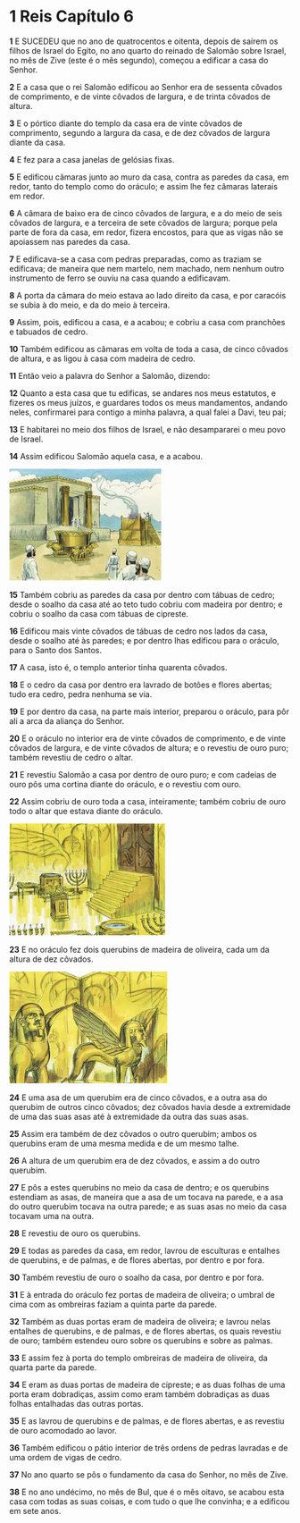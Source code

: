 # 1 Reis Capítulo 6

**1** 	E SUCEDEU que no ano de quatrocentos e oitenta, depois de saírem os filhos de Israel do Egito, no ano quarto do reinado de Salomão sobre Israel, no mês de Zive (este é o mês segundo), começou a edificar a casa do Senhor.

**2** 	E a casa que o rei Salomão edificou ao Senhor era de sessenta côvados de comprimento, e de vinte côvados de largura, e de trinta côvados de altura.

**3** 	E o pórtico diante do templo da casa era de vinte côvados de comprimento, segundo a largura da casa, e de dez côvados de largura diante da casa.

**4** 	E fez para a casa janelas de gelósias fixas.

**5** 	E edificou câmaras junto ao muro da casa, contra as paredes da casa, em redor, tanto do templo como do oráculo; e assim lhe fez câmaras laterais em redor.

**6** 	A câmara de baixo era de cinco côvados de largura, e a do meio de seis côvados de largura, e a terceira de sete côvados de largura; porque pela parte de fora da casa, em redor, fizera encostos, para que as vigas não se apoiassem nas paredes da casa.

**7** 	E edificava-se a casa com pedras preparadas, como as traziam se edificava; de maneira que nem martelo, nem machado, nem nenhum outro instrumento de ferro se ouviu na casa quando a edificavam.

**8** 	A porta da câmara do meio estava ao lado direito da casa, e por caracóis se subia à do meio, e da do meio à terceira.

**9** 	Assim, pois, edificou a casa, e a acabou; e cobriu a casa com pranchões e tabuados de cedro.

**10** 	Também edificou as câmaras em volta de toda a casa, de cinco côvados de altura, e as ligou à casa com madeira de cedro.

**11** 	Então veio a palavra do Senhor a Salomão, dizendo:

**12** 	Quanto a esta casa que tu edificas, se andares nos meus estatutos, e fizeres os meus juízos, e guardares todos os meus mandamentos, andando neles, confirmarei para contigo a minha palavra, a qual falei a Davi, teu pai;

**13** 	E habitarei no meio dos filhos de Israel, e não desampararei o meu povo de Israel.

**14** 	Assim edificou Salomão aquela casa, e a acabou.

![](../Images/SweetPublishing/11-6-1.jpg) 

**15** 	Também cobriu as paredes da casa por dentro com tábuas de cedro; desde o soalho da casa até ao teto tudo cobriu com madeira por dentro; e cobriu o soalho da casa com tábuas de cipreste.

**16** 	Edificou mais vinte côvados de tábuas de cedro nos lados da casa, desde o soalho até às paredes; e por dentro lhas edificou para o oráculo, para o Santo dos Santos.

**17** 	A casa, isto é, o templo anterior tinha quarenta côvados.

**18** 	E o cedro da casa por dentro era lavrado de botões e flores abertas; tudo era cedro, pedra nenhuma se via.

**19** 	E por dentro da casa, na parte mais interior, preparou o oráculo, para pôr ali a arca da aliança do Senhor.

**20** 	E o oráculo no interior era de vinte côvados de comprimento, e de vinte côvados de largura, e de vinte côvados de altura; e o revestiu de ouro puro; também revestiu de cedro o altar.

**21** 	E revestiu Salomão a casa por dentro de ouro puro; e com cadeias de ouro pôs uma cortina diante do oráculo, e o revestiu com ouro.

**22** 	Assim cobriu de ouro toda a casa, inteiramente; também cobriu de ouro todo o altar que estava diante do oráculo.

![](../Images/SweetPublishing/11-6-2.jpg) 

**23** 	E no oráculo fez dois querubins de madeira de oliveira, cada um da altura de dez côvados.

![](../Images/SweetPublishing/11-6-3.jpg) 

**24** 	E uma asa de um querubim era de cinco côvados, e a outra asa do querubim de outros cinco côvados; dez côvados havia desde a extremidade de uma das suas asas até à extremidade da outra das suas asas.

**25** 	Assim era também de dez côvados o outro querubim; ambos os querubins eram de uma mesma medida e de um mesmo talhe.

**26** 	A altura de um querubim era de dez côvados, e assim a do outro querubim.

**27** 	E pôs a estes querubins no meio da casa de dentro; e os querubins estendiam as asas, de maneira que a asa de um tocava na parede, e a asa do outro querubim tocava na outra parede; e as suas asas no meio da casa tocavam uma na outra.

**28** 	E revestiu de ouro os querubins.

**29** 	E todas as paredes da casa, em redor, lavrou de esculturas e entalhes de querubins, e de palmas, e de flores abertas, por dentro e por fora.

**30** 	Também revestiu de ouro o soalho da casa, por dentro e por fora.

**31** 	E à entrada do oráculo fez portas de madeira de oliveira; o umbral de cima com as ombreiras faziam a quinta parte da parede.

**32** 	Também as duas portas eram de madeira de oliveira; e lavrou nelas entalhes de querubins, e de palmas, e de flores abertas, os quais revestiu de ouro; também estendeu ouro sobre os querubins e sobre as palmas.

**33** 	E assim fez à porta do templo ombreiras de madeira de oliveira, da quarta parte da parede.

**34** 	E eram as duas portas de madeira de cipreste; e as duas folhas de uma porta eram dobradiças, assim como eram também dobradiças as duas folhas entalhadas das outras portas.

**35** 	E as lavrou de querubins e de palmas, e de flores abertas, e as revestiu de ouro acomodado ao lavor.

**36** 	Também edificou o pátio interior de três ordens de pedras lavradas e de uma ordem de vigas de cedro.

**37** 	No ano quarto se pôs o fundamento da casa do Senhor, no mês de Zive.

**38** 	E no ano undécimo, no mês de Bul, que é o mês oitavo, se acabou esta casa com todas as suas coisas, e com tudo o que lhe convinha; e a edificou em sete anos.

